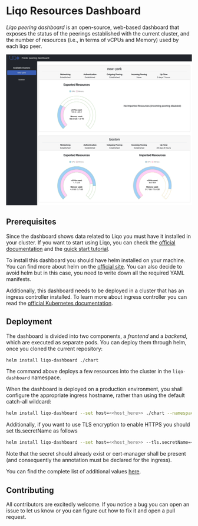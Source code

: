 # Liqo Resources Dashboard

*Liqo peering dashboard* is an open-source, web-based dashboard that exposes the status of the peerings established with the current cluster, and the number of resources (i.e., in terms of vCPUs and Memory) used by each liqo peer.

![Preview](./doc/images/screenshot.png)

## Prerequisites

Since the dashboard shows data related to Liqo you must have it installed in your cluster. If you want to start using Liqo, you can check the [official documentation](https://docs.liqo.io/en/stable/) and the [quick start tutorial](https://docs.liqo.io/en/stable/examples/quick-start.html).

To install this dashboard you should have helm installed on your machine. You can find more about helm on the [official site](https://helm.sh/). You can also decide to avoid helm but in this case, you need to write down all the required YAML manifests.

Additionally, this dashboard needs to be deployed in a cluster that has an ingress controller installed. To learn more about ingress controller you can read the [official Kubernetes documentation](https://kubernetes.io/docs/concepts/services-networking/ingress-controllers/).

## Deployment

The dashboard is divided into two components, a *frontend* and a *backend*, which are executed as separate pods. You can deploy them through helm, once you cloned the current repository:

```bash
helm install liqo-dashboard ./chart
```

The command above deploys a few resources into the cluster in the `liqo-dashboard` namespace.

When the dashboard is deployed on a production environment, you shall configure the appropriate ingress hostname, rather than using the default catch-all wildcard:

```bash
helm install liqo-dashboard --set host=<<host_here>> ./chart --namespace <<namespace_name>> --create-namespace
```

Additionally, if you want to use TLS encryption to enable HTTPS you should set tls.secretName as follows

```bash
helm install liqo-dashboard --set host=<<host_here>> --tls.secretName=<<certificate_secret_here>> ./chart --namespace <<namespace_name>> --create-namespace
```

Note that the secret should already exist or cert-manager shall be present (and consequently the annotation must be declared for the ingress).

You can find the complete list of additional values [here](./chart/README.md).

## Contributing

All contributors are excitedly welcome. If you notice a bug you can open an issue to let us know or you can figure out how to fix it and open a pull request.
